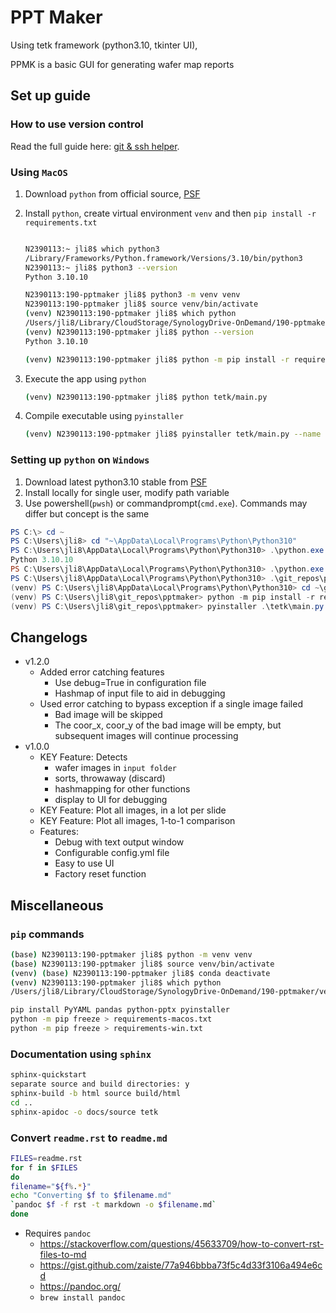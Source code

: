 # PPT Maker

Using tetk framework (python3.10, tkinter UI),

PPMK is a basic GUI for generating wafer map reports

## Set up guide

### How to use version control

Read the full guide here: [git & ssh helper](https://github.com/jakelime/guide-git-ssh/).

### Using `MacOS`

1. Download `python` from official source,
   [PSF](https://www.python.org/downloads/macos/)

1. Install `python`, create virtual environment `venv` and then `pip install -r requirements.txt`

   ```bash

   N2390113:~ jli8$ which python3
   /Library/Frameworks/Python.framework/Versions/3.10/bin/python3
   N2390113:~ jli8$ python3 --version
   Python 3.10.10

   N2390113:190-pptmaker jli8$ python3 -m venv venv
   N2390113:190-pptmaker jli8$ source venv/bin/activate
   (venv) N2390113:190-pptmaker jli8$ which python
   /Users/jli8/Library/CloudStorage/SynologyDrive-OnDemand/190-pptmaker/venv/bin/python
   (venv) N2390113:190-pptmaker jli8$ python --version
   Python 3.10.10

   (venv) N2390113:190-pptmaker jli8$ python -m pip install -r requirements-macos.txt
   ```

1. Execute the app using `python`
   ```bash
   (venv) N2390113:190-pptmaker jli8$ python tetk/main.py
   ```

1. Compile executable using `pyinstaller`
   ```bash
   (venv) N2390113:190-pptmaker jli8$ pyinstaller tetk/main.py --name tetk --add-data=tetk/bundles/\*:bundles/ --windowed --icon=icon.png
   ```

### Setting up `python` on `Windows`

1.  Download latest python3.10 stable from [PSF](https://www.python.org/downloads/)
2.  Install locally for single user, modify path variable
3.  Use powershell(`pwsh`) or commandprompt(`cmd.exe`). Commands may differ but concept is the same

```powershell
PS C:\> cd ~
PS C:\Users\jli8> cd "~\AppData\Local\Programs\Python\Python310"
PS C:\Users\jli8\AppData\Local\Programs\Python\Python310> .\python.exe --version
Python 3.10.10
PS C:\Users\jli8\AppData\Local\Programs\Python\Python310> .\python.exe -m venv ~\git_repos\pptmaker\venv
PS C:\Users\jli8\AppData\Local\Programs\Python\Python310> .\git_repos\pptmaker\venv\Scripts\activate
(venv) PS C:\Users\jli8\AppData\Local\Programs\Python\Python310> cd ~\git_repos\pptmaker\
(venv) PS C:\Users\jli8\git_repos\pptmaker> python -m pip install -r requirements-win.txt
(venv) PS C:\Users\jli8\git_repos\pptmaker> pyinstaller .\tetk\main.py --name tetk --add-data "tetk/bundles/*;bundles/" --windowed --icon="tetk/bundles/icon.ico" --noconfirm
```

## Changelogs

- v1.2.0
  - Added error catching features
    - Use debug=True in configuration file
    - Hashmap of input file to aid in debugging
  - Used error catching to bypass exception if a single image failed
    - Bad image will be skipped
    - The coor_x, coor_y of the bad image will be empty, but
      subsequent images will continue processing
- v1.0.0
  - KEY Feature: Detects
    - wafer images in `input folder`
    - sorts, throwaway (discard)
    - hashmapping for other functions
    - display to UI for debugging
  - KEY Feature: Plot all images, in a lot per slide
  - KEY Feature: Plot all images, 1-to-1 comparison
  - Features:
    - Debug with text output window
    - Configurable config.yml file
    - Easy to use UI
    - Factory reset function

## Miscellaneous

### `pip` commands

```bash
(base) N2390113:190-pptmaker jli8$ python -m venv venv
(base) N2390113:190-pptmaker jli8$ source venv/bin/activate
(venv) (base) N2390113:190-pptmaker jli8$ conda deactivate
(venv) N2390113:190-pptmaker jli8$ which python
/Users/jli8/Library/CloudStorage/SynologyDrive-OnDemand/190-pptmaker/venv/bin/python

pip install PyYAML pandas python-pptx pyinstaller
python -m pip freeze > requirements-macos.txt
python -m pip freeze > requirements-win.txt
```

### Documentation using `sphinx`

```bash
sphinx-quickstart
separate source and build directories: y
sphinx-build -b html source build/html
cd ..
sphinx-apidoc -o docs/source tetk
```

### Convert `readme.rst` to `readme.md`

```bash
FILES=readme.rst
for f in $FILES
do
filename="${f%.*}"
echo "Converting $f to $filename.md"
`pandoc $f -f rst -t markdown -o $filename.md`
done
```

- Requires `pandoc`
  - <https://stackoverflow.com/questions/45633709/how-to-convert-rst-files-to-md>
  - <https://gist.github.com/zaiste/77a946bbba73f5c4d33f3106a494e6cd>
  - <https://pandoc.org/>
  - `brew install pandoc`

